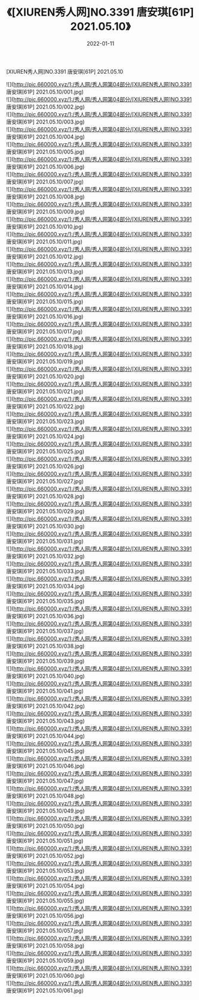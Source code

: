 ﻿---
layout: post
title:  《[XIUREN秀人网]NO.3391 唐安琪[61P] 2021.05.10》
date:   2022-01-11
img: http://pic.660000.xyz/1:/秀人网/秀人网第04部分/[XIUREN秀人网]NO.3391 唐安琪[61P] 2021.05.10/000.jpg
categories: [美女, 清纯, 唯美]
---

[XIUREN秀人网]NO.3391 唐安琪[61P] 2021.05.10

 ![](http://pic.660000.xyz/1:/秀人网/秀人网第04部分/[XIUREN秀人网]NO.3391 唐安琪[61P] 2021.05.10/001.jpg) <br>![](http://pic.660000.xyz/1:/秀人网/秀人网第04部分/[XIUREN秀人网]NO.3391 唐安琪[61P] 2021.05.10/002.jpg) <br>![](http://pic.660000.xyz/1:/秀人网/秀人网第04部分/[XIUREN秀人网]NO.3391 唐安琪[61P] 2021.05.10/003.jpg) <br>![](http://pic.660000.xyz/1:/秀人网/秀人网第04部分/[XIUREN秀人网]NO.3391 唐安琪[61P] 2021.05.10/004.jpg) <br>![](http://pic.660000.xyz/1:/秀人网/秀人网第04部分/[XIUREN秀人网]NO.3391 唐安琪[61P] 2021.05.10/005.jpg) <br>![](http://pic.660000.xyz/1:/秀人网/秀人网第04部分/[XIUREN秀人网]NO.3391 唐安琪[61P] 2021.05.10/006.jpg) <br>![](http://pic.660000.xyz/1:/秀人网/秀人网第04部分/[XIUREN秀人网]NO.3391 唐安琪[61P] 2021.05.10/007.jpg) <br>![](http://pic.660000.xyz/1:/秀人网/秀人网第04部分/[XIUREN秀人网]NO.3391 唐安琪[61P] 2021.05.10/008.jpg) <br>![](http://pic.660000.xyz/1:/秀人网/秀人网第04部分/[XIUREN秀人网]NO.3391 唐安琪[61P] 2021.05.10/009.jpg) <br>![](http://pic.660000.xyz/1:/秀人网/秀人网第04部分/[XIUREN秀人网]NO.3391 唐安琪[61P] 2021.05.10/010.jpg) <br>![](http://pic.660000.xyz/1:/秀人网/秀人网第04部分/[XIUREN秀人网]NO.3391 唐安琪[61P] 2021.05.10/011.jpg) <br>![](http://pic.660000.xyz/1:/秀人网/秀人网第04部分/[XIUREN秀人网]NO.3391 唐安琪[61P] 2021.05.10/012.jpg) <br>![](http://pic.660000.xyz/1:/秀人网/秀人网第04部分/[XIUREN秀人网]NO.3391 唐安琪[61P] 2021.05.10/013.jpg) <br>![](http://pic.660000.xyz/1:/秀人网/秀人网第04部分/[XIUREN秀人网]NO.3391 唐安琪[61P] 2021.05.10/014.jpg) <br>![](http://pic.660000.xyz/1:/秀人网/秀人网第04部分/[XIUREN秀人网]NO.3391 唐安琪[61P] 2021.05.10/015.jpg) <br>![](http://pic.660000.xyz/1:/秀人网/秀人网第04部分/[XIUREN秀人网]NO.3391 唐安琪[61P] 2021.05.10/016.jpg) <br>![](http://pic.660000.xyz/1:/秀人网/秀人网第04部分/[XIUREN秀人网]NO.3391 唐安琪[61P] 2021.05.10/017.jpg) <br>![](http://pic.660000.xyz/1:/秀人网/秀人网第04部分/[XIUREN秀人网]NO.3391 唐安琪[61P] 2021.05.10/018.jpg) <br>![](http://pic.660000.xyz/1:/秀人网/秀人网第04部分/[XIUREN秀人网]NO.3391 唐安琪[61P] 2021.05.10/019.jpg) <br>![](http://pic.660000.xyz/1:/秀人网/秀人网第04部分/[XIUREN秀人网]NO.3391 唐安琪[61P] 2021.05.10/020.jpg) <br>![](http://pic.660000.xyz/1:/秀人网/秀人网第04部分/[XIUREN秀人网]NO.3391 唐安琪[61P] 2021.05.10/021.jpg) <br>![](http://pic.660000.xyz/1:/秀人网/秀人网第04部分/[XIUREN秀人网]NO.3391 唐安琪[61P] 2021.05.10/022.jpg) <br>![](http://pic.660000.xyz/1:/秀人网/秀人网第04部分/[XIUREN秀人网]NO.3391 唐安琪[61P] 2021.05.10/023.jpg) <br>![](http://pic.660000.xyz/1:/秀人网/秀人网第04部分/[XIUREN秀人网]NO.3391 唐安琪[61P] 2021.05.10/024.jpg) <br>![](http://pic.660000.xyz/1:/秀人网/秀人网第04部分/[XIUREN秀人网]NO.3391 唐安琪[61P] 2021.05.10/025.jpg) <br>![](http://pic.660000.xyz/1:/秀人网/秀人网第04部分/[XIUREN秀人网]NO.3391 唐安琪[61P] 2021.05.10/026.jpg) <br>![](http://pic.660000.xyz/1:/秀人网/秀人网第04部分/[XIUREN秀人网]NO.3391 唐安琪[61P] 2021.05.10/027.jpg) <br>![](http://pic.660000.xyz/1:/秀人网/秀人网第04部分/[XIUREN秀人网]NO.3391 唐安琪[61P] 2021.05.10/028.jpg) <br>![](http://pic.660000.xyz/1:/秀人网/秀人网第04部分/[XIUREN秀人网]NO.3391 唐安琪[61P] 2021.05.10/029.jpg) <br>![](http://pic.660000.xyz/1:/秀人网/秀人网第04部分/[XIUREN秀人网]NO.3391 唐安琪[61P] 2021.05.10/030.jpg) <br>![](http://pic.660000.xyz/1:/秀人网/秀人网第04部分/[XIUREN秀人网]NO.3391 唐安琪[61P] 2021.05.10/031.jpg) <br>![](http://pic.660000.xyz/1:/秀人网/秀人网第04部分/[XIUREN秀人网]NO.3391 唐安琪[61P] 2021.05.10/032.jpg) <br>![](http://pic.660000.xyz/1:/秀人网/秀人网第04部分/[XIUREN秀人网]NO.3391 唐安琪[61P] 2021.05.10/033.jpg) <br>![](http://pic.660000.xyz/1:/秀人网/秀人网第04部分/[XIUREN秀人网]NO.3391 唐安琪[61P] 2021.05.10/034.jpg) <br>![](http://pic.660000.xyz/1:/秀人网/秀人网第04部分/[XIUREN秀人网]NO.3391 唐安琪[61P] 2021.05.10/035.jpg) <br>![](http://pic.660000.xyz/1:/秀人网/秀人网第04部分/[XIUREN秀人网]NO.3391 唐安琪[61P] 2021.05.10/036.jpg) <br>![](http://pic.660000.xyz/1:/秀人网/秀人网第04部分/[XIUREN秀人网]NO.3391 唐安琪[61P] 2021.05.10/037.jpg) <br>![](http://pic.660000.xyz/1:/秀人网/秀人网第04部分/[XIUREN秀人网]NO.3391 唐安琪[61P] 2021.05.10/038.jpg) <br>![](http://pic.660000.xyz/1:/秀人网/秀人网第04部分/[XIUREN秀人网]NO.3391 唐安琪[61P] 2021.05.10/039.jpg) <br>![](http://pic.660000.xyz/1:/秀人网/秀人网第04部分/[XIUREN秀人网]NO.3391 唐安琪[61P] 2021.05.10/040.jpg) <br>![](http://pic.660000.xyz/1:/秀人网/秀人网第04部分/[XIUREN秀人网]NO.3391 唐安琪[61P] 2021.05.10/041.jpg) <br>![](http://pic.660000.xyz/1:/秀人网/秀人网第04部分/[XIUREN秀人网]NO.3391 唐安琪[61P] 2021.05.10/042.jpg) <br>![](http://pic.660000.xyz/1:/秀人网/秀人网第04部分/[XIUREN秀人网]NO.3391 唐安琪[61P] 2021.05.10/043.jpg) <br>![](http://pic.660000.xyz/1:/秀人网/秀人网第04部分/[XIUREN秀人网]NO.3391 唐安琪[61P] 2021.05.10/044.jpg) <br>![](http://pic.660000.xyz/1:/秀人网/秀人网第04部分/[XIUREN秀人网]NO.3391 唐安琪[61P] 2021.05.10/045.jpg) <br>![](http://pic.660000.xyz/1:/秀人网/秀人网第04部分/[XIUREN秀人网]NO.3391 唐安琪[61P] 2021.05.10/046.jpg) <br>![](http://pic.660000.xyz/1:/秀人网/秀人网第04部分/[XIUREN秀人网]NO.3391 唐安琪[61P] 2021.05.10/047.jpg) <br>![](http://pic.660000.xyz/1:/秀人网/秀人网第04部分/[XIUREN秀人网]NO.3391 唐安琪[61P] 2021.05.10/048.jpg) <br>![](http://pic.660000.xyz/1:/秀人网/秀人网第04部分/[XIUREN秀人网]NO.3391 唐安琪[61P] 2021.05.10/049.jpg) <br>![](http://pic.660000.xyz/1:/秀人网/秀人网第04部分/[XIUREN秀人网]NO.3391 唐安琪[61P] 2021.05.10/050.jpg) <br>![](http://pic.660000.xyz/1:/秀人网/秀人网第04部分/[XIUREN秀人网]NO.3391 唐安琪[61P] 2021.05.10/051.jpg) <br>![](http://pic.660000.xyz/1:/秀人网/秀人网第04部分/[XIUREN秀人网]NO.3391 唐安琪[61P] 2021.05.10/052.jpg) <br>![](http://pic.660000.xyz/1:/秀人网/秀人网第04部分/[XIUREN秀人网]NO.3391 唐安琪[61P] 2021.05.10/053.jpg) <br>![](http://pic.660000.xyz/1:/秀人网/秀人网第04部分/[XIUREN秀人网]NO.3391 唐安琪[61P] 2021.05.10/054.jpg) <br>![](http://pic.660000.xyz/1:/秀人网/秀人网第04部分/[XIUREN秀人网]NO.3391 唐安琪[61P] 2021.05.10/055.jpg) <br>![](http://pic.660000.xyz/1:/秀人网/秀人网第04部分/[XIUREN秀人网]NO.3391 唐安琪[61P] 2021.05.10/056.jpg) <br>![](http://pic.660000.xyz/1:/秀人网/秀人网第04部分/[XIUREN秀人网]NO.3391 唐安琪[61P] 2021.05.10/057.jpg) <br>![](http://pic.660000.xyz/1:/秀人网/秀人网第04部分/[XIUREN秀人网]NO.3391 唐安琪[61P] 2021.05.10/058.jpg) <br>![](http://pic.660000.xyz/1:/秀人网/秀人网第04部分/[XIUREN秀人网]NO.3391 唐安琪[61P] 2021.05.10/059.jpg) <br>![](http://pic.660000.xyz/1:/秀人网/秀人网第04部分/[XIUREN秀人网]NO.3391 唐安琪[61P] 2021.05.10/060.jpg) <br>![](http://pic.660000.xyz/1:/秀人网/秀人网第04部分/[XIUREN秀人网]NO.3391 唐安琪[61P] 2021.05.10/061.jpg) <br>